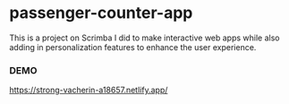 # passenger-counter-app

This is a project on Scrimba I did to make interactive web apps while also adding in personalization features to enhance the user experience.

### DEMO
https://strong-vacherin-a18657.netlify.app/

